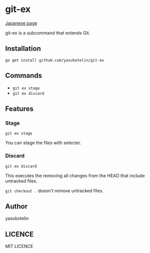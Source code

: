 # git-ex

[Japanese page](./README-JP.md)

git-ex is a subcommand that extends Git.

## Installation

```
go get install github.com/yasukotelin/git-ex
```

## Commands

- `git ex stage`
- `git ex discard`

## Features

### Stage

```
git ex stage
```

You can stage the files with selecter.

### Discard

```
git ex discard
```

This executes the removing all changes from the HEAD that include untracked files.

`git checkout .` doesn't remove untracked files.

## Author

yasukotelin

## LICENCE

MIT LICENCE